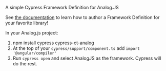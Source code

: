 A simple Cypress Framework Definition for Analog.JS

See [the documentation](https://docs.cypress.io/guides/component-testing/third-party-definitions#List-of-Framework-Definitions) to learn how to author a Framework Definition for your favorite library!

In your Analog.js project:

1. npm install cypress cypress-ct-analog
2. At the top of your `cypress/support/component.ts` add `import '@angular/compiler'`
3. Run `cypress open` and select AnalogJS as the framework. Cypress will do the rest.

